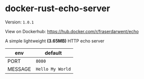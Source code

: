 # docker-rust-echo-server

Version: `1.0.1`

View on Dockerhub: https://hub.docker.com/r/fraserdarwent/echo

A simple lightweight **(3.65MB)** HTTP echo server

| env     | default          |
| ------- | ---------------- |
| PORT    | `8080`           |
| MESSAGE | `Hello My World` |
